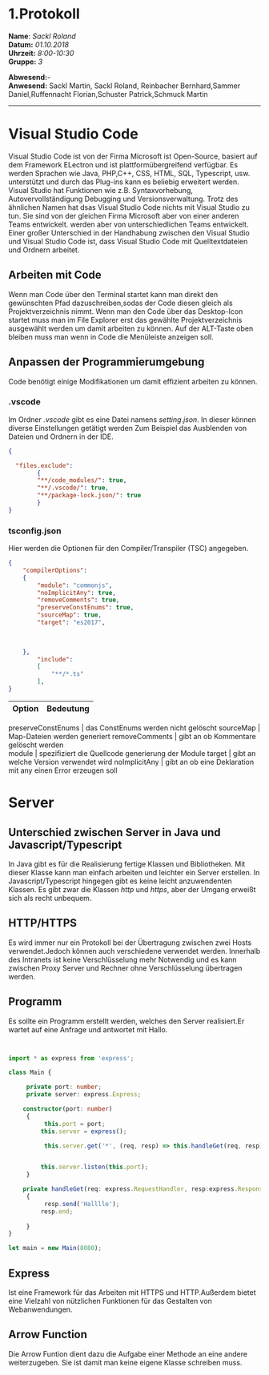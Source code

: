 # 1.Protokoll  
  
  **Name**:  *Sackl Roland*  
  **Datum:** *01.10.2018*  
  **Uhrzeit:** *8:00-10:30*  
  **Gruppe:** *3*  
  
  **Abwesend:**-   
  **Anwesend:**   Sackl Martin, Sackl Roland, Reinbacher Bernhard,Sammer Daniel,Ruffennacht Florian,Schuster Patrick,Schmuck Martin
   

----------------------------


# Visual Studio Code
Visual Studio Code ist von der Firma Microsoft ist Open-Source, basiert auf dem Framework ELectron und ist plattformübergreifend verfügbar. 
Es werden Sprachen wie Java, PHP,C++, CSS, HTML, SQL, Typescript, usw. unterstützt und durch das Plug-ins kann es beliebig erweitert werden. Visual Studio hat Funktionen wie z.B. Syntaxvorhebung, Autovervollständigung Debugging und Versionsverwaltung.
Trotz des ähnlichen Namen hat dsas Visual Studio Code nichts mit Visual Studio zu tun. Sie sind von der gleichen Firma Microsoft aber von einer anderen Teams entwickelt.
werden aber von unterschiedlichen Teams entwickelt. Einer großer Unterschied in der Handhabung zwischen den Visual Studio und Visual Studio Code ist, dass Visual Studio Code mit Quelltextdateien und Ordnern arbeitet.  


## Arbeiten mit Code


Wenn man Code über den Terminal startet kann man direkt den gewünschten Pfad dazuschreiben,sodas der Code diesen gleich als Projektverzeichnis nimmt. Wenn man den Code über das Desktop-Icon startet muss man im File Explorer erst das gewählte Projektverzeichnis ausgewählt werden um damit arbeiten zu können. Auf der ALT-Taste oben bleiben muss man wenn in Code die Menüleiste anzeigen soll.

## Anpassen der Programmierumgebung
Code  benötigt einige Modifikationen um damit effizient arbeiten zu können. 

### .vscode
Im Ordner *.vscode*  gibt es eine Datei namens *setting.json*.
In dieser können diverse Einstellungen getätigt werden
Zum Beispiel das Ausblenden von Dateien und Ordnern in der IDE.

```json
{

  "files.exclude":
        {
        "**/code_modules/": true,
        "**/.vscode/": true,
        "**/package-lock.json/": true
        }
}
```

### tsconfig.json
Hier werden die Optionen für den Compiler/Transpiler (TSC) angegeben.
```json 
{
    "compilerOptions": 
    {
        "module": "commonjs",
        "noImplicitAny": true,
        "removeComments": true,
        "preserveConstEnums": true,
        "sourceMap": true,
        "target": "es2017",
      
           

    },
        "include": 
        [
            "**/*.ts"
        ],
}  
```


Option | Bedeutung  
---- | ---------  
 
preserveConstEnums | das ConstEnums werden nicht gelöscht 
sourceMap |   Map-Dateien werden generiert
removeComments | gibt an ob Kommentare gelöscht werden  
module | spezifiziert die Quellcode generierung der Module 
target | gibt an welche Version verwendet wird
noImplicitAny | gibt an ob eine Deklaration mit any einen Error erzeugen soll  



# Server
## Unterschied zwischen Server in Java und Javascript/Typescript
In Java gibt es für die Realisierung fertige Klassen und Bibliotheken. Mit dieser Klasse kann man einfach arbeiten und leichter   ein Server erstellen.
In Javascript/Typescript hingegen gibt es keine leicht anzuwendenten Klassen. Es gibt zwar die Klassen *http* und *https*, aber der Umgang erweißt sich als recht unbequem.
## HTTP/HTTPS
Es wird immer nur ein Protokoll bei der Übertragung zwischen zwei Hosts verwendet.Jedoch können auch verschiedene verwendet werden. Innerhalb des Intranets ist keine Verschlüsselung mehr Notwendig und es kann zwischen Proxy Server und Rechner ohne Verschlüsselung übertragen werden.
## Programm
Es sollte ein Programm erstellt werden, welches den Server realisiert.Er wartet auf eine Anfrage und  antwortet mit Hallo. 
```typescript  


import * as express from 'express';

class Main {

     private port: number;
     private server: express.Express;

    constructor(port: number) 
     {
          this.port = port;
         this.server = express();

          this.server.get('*', (req, resp) => this.handleGet(req, resp));


         this.server.listen(this.port);
     }

    private handleGet(req: express.RequestHandler, resp:express.Response) 
     {
          resp.send('Hallllo');
         resp.end;
     
     }
}

let main = new Main(8080);  
```

## Express 
Ist eine Framework für das Arbeiten mit HTTPS und HTTP.Außerdem bietet eine Vielzahl von nützlichen Funktionen für das Gestalten von Webanwendungen.
## Arrow Function 
Die Arrow Funtion dient dazu die Aufgabe einer Methode an eine andere weiterzugeben. Sie ist damit man keine eigene Klasse schreiben muss.
